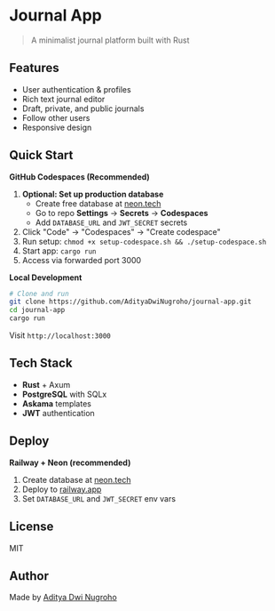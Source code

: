 # Journal App

> A minimalist journal platform built with Rust

## Features

- User authentication & profiles
- Rich text journal editor
- Draft, private, and public journals
- Follow other users
- Responsive design

## Quick Start

**GitHub Codespaces (Recommended)**
1. **Optional: Set up production database**
   - Create free database at [neon.tech](https://neon.tech)
   - Go to repo **Settings** → **Secrets** → **Codespaces**
   - Add `DATABASE_URL` and `JWT_SECRET` secrets
2. Click "Code" → "Codespaces" → "Create codespace"
3. Run setup: `chmod +x setup-codespace.sh && ./setup-codespace.sh`
4. Start app: `cargo run`
5. Access via forwarded port 3000

**Local Development**
```bash
# Clone and run
git clone https://github.com/AdityaDwiNugroho/journal-app.git
cd journal-app
cargo run
```

Visit `http://localhost:3000`

## Tech Stack

- **Rust** + Axum
- **PostgreSQL** with SQLx  
- **Askama** templates
- **JWT** authentication

## Deploy

**Railway + Neon (recommended)**

1. Create database at [neon.tech](https://neon.tech)
2. Deploy to [railway.app](https://railway.app)
3. Set `DATABASE_URL` and `JWT_SECRET` env vars

## License

MIT

## Author

Made by [Aditya Dwi Nugroho](https://teer.id/adityadwinugroho)
